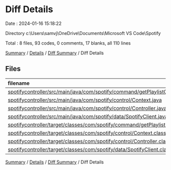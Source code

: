 # Diff Details

Date : 2024-01-16 15:18:22

Directory c:\\Users\\samvj\\OneDrive\\Documents\\Microsoft VS Code\\Spotify

Total : 8 files,  93 codes, 0 comments, 17 blanks, all 110 lines

[Summary](results.md) / [Details](details.md) / [Diff Summary](diff.md) / Diff Details

## Files
| filename | language | code | comment | blank | total |
| :--- | :--- | ---: | ---: | ---: | ---: |
| [spotifycontroller/src/main/java/com/spotify/command/getPlaylistCommand.java](/spotifycontroller/src/main/java/com/spotify/command/getPlaylistCommand.java) | Java | 21 | 0 | 9 | 30 |
| [spotifycontroller/src/main/java/com/spotify/control/Context.java](/spotifycontroller/src/main/java/com/spotify/control/Context.java) | Java | 7 | 0 | 2 | 9 |
| [spotifycontroller/src/main/java/com/spotify/control/Controller.java](/spotifycontroller/src/main/java/com/spotify/control/Controller.java) | Java | 15 | 0 | 5 | 20 |
| [spotifycontroller/src/main/java/com/spotify/data/SpotifyClient.java](/spotifycontroller/src/main/java/com/spotify/data/SpotifyClient.java) | Java | 8 | 0 | 1 | 9 |
| [spotifycontroller/target/classes/com/spotify/command/getPlaylistCommand.class](/spotifycontroller/target/classes/com/spotify/command/getPlaylistCommand.class) | Java | 29 | 0 | 0 | 29 |
| [spotifycontroller/target/classes/com/spotify/control/Context.class](/spotifycontroller/target/classes/com/spotify/control/Context.class) | Java | 1 | 0 | 0 | 1 |
| [spotifycontroller/target/classes/com/spotify/control/Controller.class](/spotifycontroller/target/classes/com/spotify/control/Controller.class) | Java | 11 | 0 | 0 | 11 |
| [spotifycontroller/target/classes/com/spotify/data/SpotifyClient.class](/spotifycontroller/target/classes/com/spotify/data/SpotifyClient.class) | Java | 1 | 0 | 0 | 1 |

[Summary](results.md) / [Details](details.md) / [Diff Summary](diff.md) / Diff Details